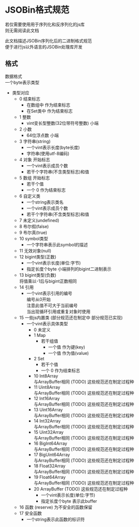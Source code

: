 # JSOBin格式规范

若仅需要使用用于序列化和反序列化的js库   
则无需阅读此文档   

此文档描述JSOBin序列化后的二进制格式规范   
便于进行js以外语言的JSOBin处理库开发   


## 格式

数据格式   
一个byte表示类型   
+ 类型对应
    + 0 结束标志   
        + 在数组中 作为结束标志
        + 在Set类中 作为结束标志
    + 1 整数
        + vint变长型整数(32位带符号整数) 小端
    + 2 小数
        + 64位浮点数 小端
    + 3 字符串(string)
        + 一个vint表示长度(byte长度)
        + 字符串(使用utf-8编码)
    + 4 对象 开始标志
        + 一个vint表示成员个数
        + 若干个字符串(不含类型标志)和值
    + 5 数组 开始标志
        + 若干个值
        + 一个 0 作为结束标志
    + 6 自定义类
        + 一个string表示类名
        + 一个vint表示成员个数
        + 若干个字符串(不含类型标志)和值
    + 7 未定义(undefined)
    + 8 布尔假(false)
    + 9 布尔真(true)
    + 10 symbol类型
        + 一个字符串表示此symbol的描述
    + 11 无效对象(null)
    + 12 bigint类型(正数)
        + 一个vint表示长度(单位:字节)
        + 指定长度个byte 小端排列的bigint二进制表示
    + 13 bigint类型(负数)   
        将值乘以-1后与bigint正数相同
    + 14 引用
        + 一个vint表示引用的编号   
        编号从0开始   
        注意此值不可大于当前编号   
        当出现循环引用或重复对象时使用
    + 15 一些js内置类 (部分规范还在制定中 部分规范已实现)
        + 一个vint表示具体类型
            + 0 未定义
            + 1 Map
                + 若干组值
                    + 一个值 作为键(key)
                    + 一个值 作为值(value)
            + 2 Set
                + 若干个值
                + 一个 0 作为结束标志
            + 10 Int8Array   
                与ArrayBuffer相同 (TODO) 这些规范还在制定过程种
            + 11 Uint8Array   
                与ArrayBuffer相同 (TODO) 这些规范还在制定过程种
            + 12 Int16Array   
                与ArrayBuffer相同 (TODO) 这些规范还在制定过程种
            + 13 Uint16Array   
                与ArrayBuffer相同 (TODO) 这些规范还在制定过程种
            + 14 Int32Array   
                与ArrayBuffer相同 (TODO) 这些规范还在制定过程种
            + 15 Uint32Array   
                与ArrayBuffer相同 (TODO) 这些规范还在制定过程种
            + 16 BigInt64Array   
                与ArrayBuffer相同 (TODO) 这些规范还在制定过程种
            + 17 BigUint64Array   
                与ArrayBuffer相同 (TODO) 这些规范还在制定过程种
            + 18 Float32Array   
                与ArrayBuffer相同 (TODO) 这些规范还在制定过程种
            + 19 Float64Array   
                与ArrayBuffer相同 (TODO) 这些规范还在制定过程种
            + 20 ArrayBuffer (TODO) 这些规范还在制定过程种
                + 一个vint表示长度(单位:字节)
                + 指定长度个byte 表示此buffer
    + 16 函数 (reserve) 为不安全的函数保留
    + 17 安全函数
        + 一个string表示此函数的标识符
